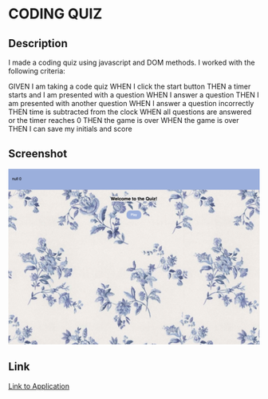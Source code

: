 # CODING QUIZ

## Description
I made a coding quiz using javascript and DOM methods. I worked with the following criteria:

GIVEN I am taking a code quiz
WHEN I click the start button
THEN a timer starts and I am presented with a question
WHEN I answer a question
THEN I am presented with another question
WHEN I answer a question incorrectly
THEN time is subtracted from the clock
WHEN all questions are answered or the timer reaches 0
THEN the game is over
WHEN the game is over
THEN I can save my initials and score

## Screenshot
![Image](./screenshot.png)

## Link
[Link to Application](https://aurora-stone.github.io/HW4/)